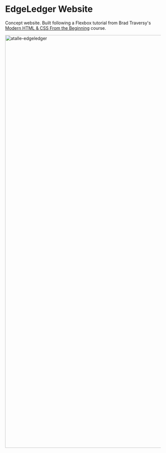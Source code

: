 # EdgeLedger Website
Concept website. Built following a Flexbox tutorial from  Brad Traversy's [Modern HTML & CSS From the Beginning](https://www.udemy.com/course/modern-html-css-from-the-beginning/?utm_source=adwords&utm_medium=udemyads&utm_campaign=DSA_Catchall_la.EN_cc.US&utm_content=deal4584&utm_term=_._ag_95911180068_._ad_532194018659_._kw__._de_c_._dm__._pl__._ti_dsa-406594358574_._li_9028776_._pd__._&matchtype=b&gclid=CjwKCAjwos-HBhB3EiwAe4xM97F28xrUC1Y-pzGMpbYz8r3cmgW4DLCQvHfljqbGMDDOe00btD3XJhoCkAYQAvD_BwE) course. 

<img width="1334" alt="atalle-edgeledger" src="https://user-images.githubusercontent.com/66145951/126085506-7dc093bc-78b3-4204-be01-c0bb9a355ea2.png">
